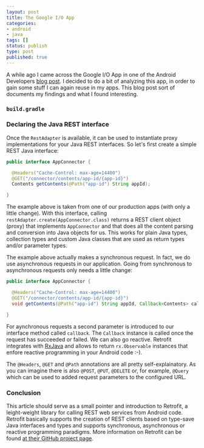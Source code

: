 ```yaml
---
layout: post
title: The Google I/O App
categories:
- android
- java
tags: []
status: publish
type: post
published: true
---
```

A while ago I came across the Google I/O App in one of the Android Developers [blog post](http://android-developers.blogspot.co.at/2014/07/google-io-2014-app-source-code-now.html). I decided to do a bit of analyzing this app, in order to gain some stuff I can again reuse in my apps. This blog post sort of documents my findings and what I found interesting.

### `build.gradle`



### Declaring the Java REST interface

Once the `RestAdapter` is available, it can be used to instantiate proxy implementations for your Java REST interfaces. So let's first create a simple REST Java interface:

```java
public interface AppConnector {

  @Headers("Cache-Control: max-age=14400")
  @GET("/connector/contents/app-id/{app-id}")
  Contents getContents(@Path("app-id") String appId);

}
```

The example above is taken from one of our production apps (with only a little change). With this interface, calling `restAdapter.create(AppConnector.class)` returns a REST client object (proxy) that implements `AppConnector` and that does all the content parsing and conversion into Java objects for us. This works for plain Java types, collection types and custom Java classes that are used as return types and/or parameter types.

The example above actually makes a synchronous request. In fact, we do use asynchronous requests in our application. Going from synchronous to asynchronous requests only needs a little change:

```java
public interface AppConnector {

  @Headers("Cache-Control: max-age=14400")
  @GET("/connector/contents/app-id/{app-id}")
  void getContents(@Path("app-id") String appId, Callback<Contents> callback);

}
```

For aynchronous requests a second parameter is introduced to our interface method called `callback`. The `Callback` instance is called once the request has succeeded or failed. We can also go reactive. Retrofit integrates with [RxJava](https://github.com/ReactiveX/RxJava) and allows to return `rx.Observable` instances that enfore reactive programming in your Android code :-).

The `@Headers`, `@GET` and `@Path` annotations are all pretty self-explainatory. As you can imagine there is also `@POST`, `@PUT`, `@DELETE` or, for example, `@Query` which can be used to added request parameters to the configured URL.


### Conclusion

This article should serve as a small pointer and introduction to Retrofit, a leight-weight library for calling REST web services from Android code. Retrofit basically supports the creation of REST clients based on type-save Java interfaces and types and supports synchronous, asynchronous or reactive programming paradigms. More information on Retrofit can be found [at their GitHub project page](http://square.github.io/retrofit/).
